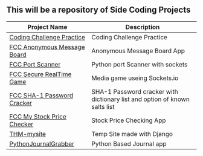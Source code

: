 This will be a repository of Side Coding Projects
------


| Project Name                     | Description         |
| -------------------------------- | ------------------ |
| [Coding Challenge Practice][8] | Coding Challenge Practice |
| [FCC Anonymous Message Board][1] | Anonymous Message Board App |
| [FCC Port Scanner][2]            | Python port Scanner with sockets |
| [FCC Secure RealTime Game][3]    | Media game useing Sockets.io |
| [FCC SHA-1 Password Cracker][4]  | SHA-1 Password cracker with dictionary list and option of known salts list |
| [FCC My Stock Price Checker][5]  | Stock Price Checking App   |
| [THM-mysite][6]                  | Temp Site made with Django |
| [PythonJournalGrabber][7]        | Python Based Journal app |


[1]: ./FCC-AnonymousMessageBoard
[2]: ./FCC-PortScanner
[3]: ./FCC-SecureRealTimeMultiplayerGame
[4]: ./FCC-SHA-1PasswordCracker
[5]: ./FCC-StockPriceChecker
[6]: ./THM-mysite
[7]: ./PythonJournalGrabber
[8]: ./CodingPractice
